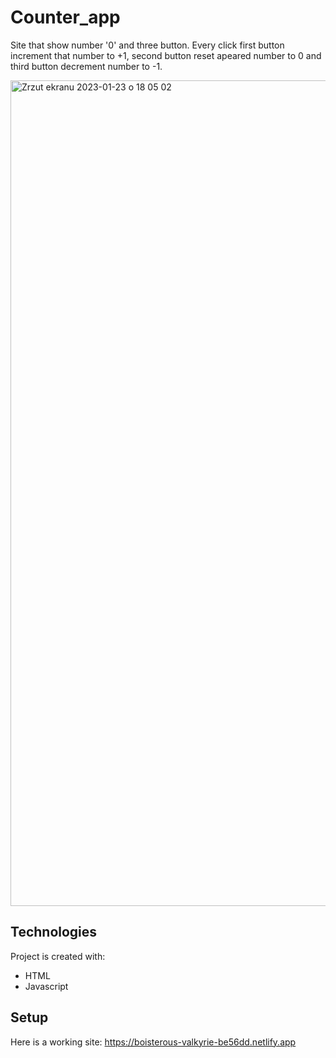 # Counter_app

Site that show number '0' and three button. Every click first button increment that number to +1, second button reset apeared number to 0 and third button decrement number to -1.

<img width="1321" alt="Zrzut ekranu 2023-01-23 o 18 05 02" src="https://user-images.githubusercontent.com/100447618/214103540-3195ab73-44f9-4a56-a118-a3df561f04a3.png">

## Technologies
Project is created with:
* HTML
* Javascript

## Setup

Here is a working site: https://boisterous-valkyrie-be56dd.netlify.app
